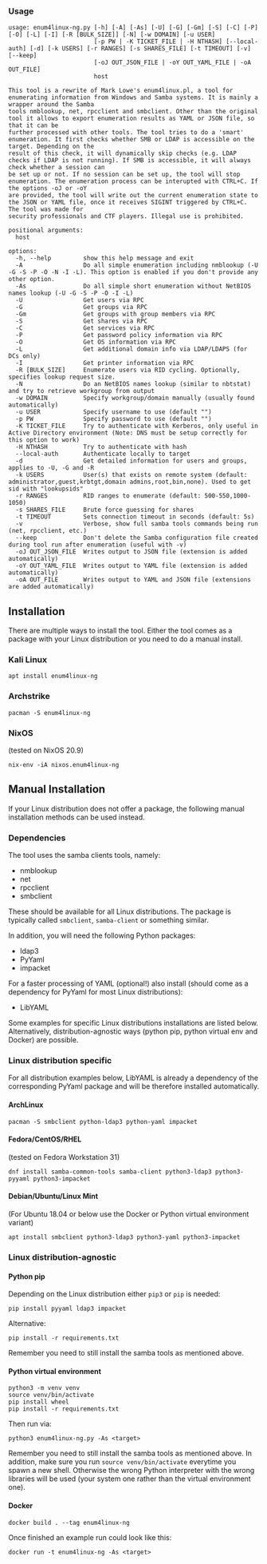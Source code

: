 ### Usage
```console
usage: enum4linux-ng.py [-h] [-A] [-As] [-U] [-G] [-Gm] [-S] [-C] [-P] [-O] [-L] [-I] [-R [BULK_SIZE]] [-N] [-w DOMAIN] [-u USER]
                        [-p PW | -K TICKET_FILE | -H NTHASH] [--local-auth] [-d] [-k USERS] [-r RANGES] [-s SHARES_FILE] [-t TIMEOUT] [-v] [--keep]
                        [-oJ OUT_JSON_FILE | -oY OUT_YAML_FILE | -oA OUT_FILE]
                        host

This tool is a rewrite of Mark Lowe's enum4linux.pl, a tool for enumerating information from Windows and Samba systems. It is mainly a wrapper around the Samba
tools nmblookup, net, rpcclient and smbclient. Other than the original tool it allows to export enumeration results as YAML or JSON file, so that it can be
further processed with other tools. The tool tries to do a 'smart' enumeration. It first checks whether SMB or LDAP is accessible on the target. Depending on the
result of this check, it will dynamically skip checks (e.g. LDAP checks if LDAP is not running). If SMB is accessible, it will always check whether a session can
be set up or not. If no session can be set up, the tool will stop enumeration. The enumeration process can be interupted with CTRL+C. If the options -oJ or -oY
are provided, the tool will write out the current enumeration state to the JSON or YAML file, once it receives SIGINT triggered by CTRL+C. The tool was made for
security professionals and CTF players. Illegal use is prohibited.

positional arguments:
  host

options:
  -h, --help         show this help message and exit
  -A                 Do all simple enumeration including nmblookup (-U -G -S -P -O -N -I -L). This option is enabled if you don't provide any other option.
  -As                Do all simple short enumeration without NetBIOS names lookup (-U -G -S -P -O -I -L)
  -U                 Get users via RPC
  -G                 Get groups via RPC
  -Gm                Get groups with group members via RPC
  -S                 Get shares via RPC
  -C                 Get services via RPC
  -P                 Get password policy information via RPC
  -O                 Get OS information via RPC
  -L                 Get additional domain info via LDAP/LDAPS (for DCs only)
  -I                 Get printer information via RPC
  -R [BULK_SIZE]     Enumerate users via RID cycling. Optionally, specifies lookup request size.
  -N                 Do an NetBIOS names lookup (similar to nbtstat) and try to retrieve workgroup from output
  -w DOMAIN          Specify workgroup/domain manually (usually found automatically)
  -u USER            Specify username to use (default "")
  -p PW              Specify password to use (default "")
  -K TICKET_FILE     Try to authenticate with Kerberos, only useful in Active Directory environment (Note: DNS must be setup correctly for this option to work)
  -H NTHASH          Try to authenticate with hash
  --local-auth       Authenticate locally to target
  -d                 Get detailed information for users and groups, applies to -U, -G and -R
  -k USERS           User(s) that exists on remote system (default: administrator,guest,krbtgt,domain admins,root,bin,none). Used to get sid with "lookupsids"
  -r RANGES          RID ranges to enumerate (default: 500-550,1000-1050)
  -s SHARES_FILE     Brute force guessing for shares
  -t TIMEOUT         Sets connection timeout in seconds (default: 5s)
  -v                 Verbose, show full samba tools commands being run (net, rpcclient, etc.)
  --keep             Don't delete the Samba configuration file created during tool run after enumeration (useful with -v)
  -oJ OUT_JSON_FILE  Writes output to JSON file (extension is added automatically)
  -oY OUT_YAML_FILE  Writes output to YAML file (extension is added automatically)
  -oA OUT_FILE       Writes output to YAML and JSON file (extensions are added automatically)
```

## Installation
There are multiple ways to install the tool. Either the tool comes as a package with your Linux distribution or you need to do a manual install. 

### Kali Linux
```console
apt install enum4linux-ng 
```

### Archstrike
```console
pacman -S enum4linux-ng
```

### NixOS
(tested on NixOS 20.9)
```console
nix-env -iA nixos.enum4linux-ng
```

## Manual Installation
If your Linux distribution does not offer a package, the following manual installation methods can be used instead.

### Dependencies
The tool uses the samba clients tools, namely:
- nmblookup
- net
- rpcclient
- smbclient

These should be available for all Linux distributions. The package is typically called `smbclient`, `samba-client` or something similar.

In addition, you will need the following Python packages:
- ldap3
- PyYaml
- impacket

For a faster processing of YAML (optional!) also install (should come as a dependency for PyYaml for most Linux distributions):
- LibYAML

Some examples for specific Linux distributions installations are listed below. Alternatively, distribution-agnostic ways (python pip, python virtual env and Docker) are possible.

### Linux distribution specific 
For all distribution examples below, LibYAML is already a dependency of the corresponding PyYaml package and will be therefore installed automatically.
#### ArchLinux

```console
pacman -S smbclient python-ldap3 python-yaml impacket
```
#### Fedora/CentOS/RHEL
(tested on Fedora Workstation 31)

```console
dnf install samba-common-tools samba-client python3-ldap3 python3-pyyaml python3-impacket
```

#### Debian/Ubuntu/Linux Mint
(For Ubuntu 18.04 or below use the Docker or Python virtual environment variant)

```console
apt install smbclient python3-ldap3 python3-yaml python3-impacket
```

### Linux distribution-agnostic
#### Python pip
Depending on the Linux distribution either `pip3` or `pip` is needed:

```console
pip install pyyaml ldap3 impacket
```

Alternative:

```console
pip install -r requirements.txt
```

Remember you need to still install the samba tools as mentioned above.

#### Python virtual environment
```console
python3 -m venv venv
source venv/bin/activate
pip install wheel
pip install -r requirements.txt
```
Then run via:

```console
python3 enum4linux-ng.py -As <target>
```

Remember you need to still install the samba tools as mentioned above. In addition, make sure you run ```source venv/bin/activate``` everytime you spawn a new shell. Otherwise the wrong Python interpreter with the wrong libraries will be used (your system one rather than the virtual environment one).

#### Docker
```console
docker build . --tag enum4linux-ng
```
Once finished an example run could look like this:
```console
docker run -t enum4linux-ng -As <target>
```

